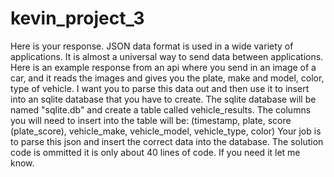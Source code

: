 # kevin_project_3


Here is your response. JSON data format is used in a wide variety of applications. It is almost a universal way to send
data between applications.
Here is an example response from an api where you send in an image of a car, and it reads the images and gives you the plate,
make and model, color, type of vehicle.
I want you to parse this data out and then use it to insert into an sqlite database that you have to create.
The sqlite database will be named "sqlite.db" and create a table called vehicle_results.
The columns you will need to insert into the table will be:
(timestamp, plate, score (plate_score), vehicle_make, vehicle_model, vehicle_type, color)
Your job is to parse this json and insert the correct data into the database.
The solution code is ommitted it is only about 40 lines of code. If you need it let me know. 

